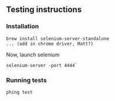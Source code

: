 ## Testing instructions

### Installation

	brew install selenium-server-standalone
	... (add in chrome driver, Matt?)
	
Now, launch selenium

	selenium-server -port 4444`
	
### Running tests

	phing test
